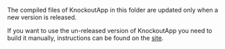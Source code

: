 The compiled files of KnockoutApp in this folder are updated only when a new version is released.

If you want to use the un-released version of KnockoutApp you need to build it manually, instructions can be found on the [site](http://paglias.net/KnockoutApp/#Contributing).